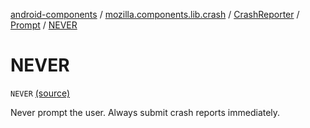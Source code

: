 [android-components](../../../index.md) / [mozilla.components.lib.crash](../../index.md) / [CrashReporter](../index.md) / [Prompt](index.md) / [NEVER](./-n-e-v-e-r.md)

# NEVER

`NEVER` [(source)](https://github.com/mozilla-mobile/android-components/blob/master/components/lib/crash/src/main/java/mozilla/components/lib/crash/CrashReporter.kt#L140)

Never prompt the user. Always submit crash reports immediately.


